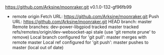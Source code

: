 https://github.com/Arksine/moonraker.git
v0.1.0-132-gf96fb99
* remote origin
  Fetch URL: https://github.com/Arksine/moonraker.git
  Push  URL: https://github.com/Arksine/moonraker.git
  HEAD branch: master
  Remote branches:
    dev-power-libgpiod                    tracked
    master                                tracked
    refs/remotes/origin/dev-websocket-api stale (use 'git remote prune' to remove)
  Local branch configured for 'git pull':
    master merges with remote master
  Local ref configured for 'git push':
    master pushes to master (local out of date)
